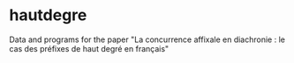 # hautdegre
Data and programs for the paper "La concurrence affixale en diachronie : le cas des préfixes de haut degré en français"
